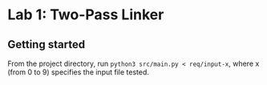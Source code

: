 # Lab 1: Two-Pass Linker

## Getting started

From the project directory, run `python3 src/main.py < req/input-x`, where x (from 0 to 9) specifies the input file tested. 